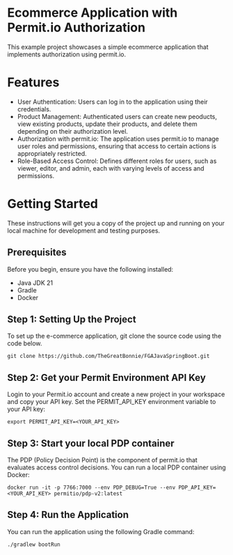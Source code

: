 # Ecommerce Application with Permit.io Authorization
This example project showcases a simple ecommerce application that implements authorization using permit.io.

# Features
- User Authentication: Users can log in to the application using their credentials.
- Product Management: Authenticated users can create new peoducts, view existing products, update their products, and delete them depending on their authorization level.
- Authorization with permit.io: The application uses permit.io to manage user roles and permissions, ensuring that access to certain actions is appropriately restricted.
- Role-Based Access Control: Defines different roles for users, such as viewer, editor, and admin, each with varying levels of access and permissions.

# Getting Started
These instructions will get you a copy of the project up and running on your local machine for development and testing purposes.

## Prerequisites
Before you begin, ensure you have the following installed:

- Java JDK 21
- Gradle
- Docker

## Step 1: Setting Up the Project
To set up the e-commerce application, git clone the source code using the code below.

```
git clone https://github.com/TheGreatBonnie/FGAJavaSpringBoot.git
```

## Step 2: Get your Permit Environment API Key
Login to your Permit.io account and create a new project in your workspace and copy your API key. Set the PERMIT_API_KEY environment variable to your API key:

```
export PERMIT_API_KEY=<YOUR_API_KEY>
```

## Step 3: Start your local PDP container
The PDP (Policy Decision Point) is the component of permit.io that evaluates access control decisions. You can run a local PDP container using Docker:

```
docker run -it -p 7766:7000 --env PDP_DEBUG=True --env PDP_API_KEY=<YOUR_API_KEY> permitio/pdp-v2:latest
```

## Step 4: Run the Application
You can run the application using the following Gradle command:

```
./gradlew bootRun
```

